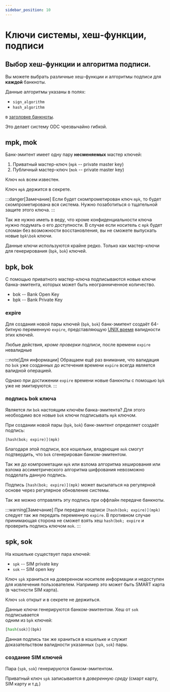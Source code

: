 ```yaml
---
sidebar_position: 10
---
```

# Ключи системы, хеш-функции, подписи

## Выбор хеш-функции и алгоритма подписи.

Вы можете выбрать различные хеш-функции
и алгоритмы подписи
для **каждой** банкноты.

Данные алгоритмы указаны в полях:
* `sign_algorithm`
* `hash_algorithm`

в [заголовке банкноты](../banknote/header.md).

Это делает систему ODC чрезвычайно гибкой. 

## mpk, mok

Банк-эмитент имеет одну пару 
**несменяемых**
мастер ключей:
1. Приватный мастер-ключ (`mpk` -- private master key)
2. Публичный мастер-ключ (`mok` -- private master key)

Ключ `mok` всем известен.

Ключ `mpk` держится в секрете.

:::danger[Замечание]
Если будет скомпрометирован
ключ `mpk`, то будет скомпрометирована
вся система. 
Нужно позаботиться о тщательной защите этого ключа.
:::

Так же нужно иметь в веду, что кроме конфиденциальности
ключа нужно подумать о его доступности. 
В случае если носитель с `mpk` будет сломан без возможности
восстановления, вы не сможете выпускать 
новые `bpk\bok` ключи.     

Данные ключи используются крайне редко.
Только как мастер-ключи для генерирования
(`bpk`, `bok`) ключей.

## bpk, bok

С помощью приватного мастер-ключа подписываются новые ключи
банка-эмитента, которых может быть неогранниченное количество.

* bok -- Bank Open Key
* bpk -- Bank Private Key



### expire

Для создания новой пары ключей
(`bpk`, `bok`)
банк-эмитент 
создаёт 64-битную переменную
`expire`, 
представляющую 
[UNIX время](https://ru.wikipedia.org/wiki/Unix-время)
валидности этих ключей.

Любые действия, *кроме проверки подписи*,
после времени `expire`
невалидные

:::note[Для информации]
Обращаем ещё раз внимание,
что валидация по `bok`
уже созданных до истечения времени `expire`
всегда является валидной операцией.

Однако при достижении `expire`
времени новые банкноты 
с помощью `bpk` уже не эмитируются.
:::

### подпись bok ключа

Является ли `bok` настоящим ключём банка-эмитента?
Для этого необходимо все новые `bok`
ключи подписывать `mpk` ключом.

При создании новой пары
(`bpk`, `bok`)
банк-эмитент 
определяет
создаёт подпись:
```
[hash(bok; expire)](mpk)
```
Благодаря этой подписи, все кошельки,
владеющие `mok` смогут подтвердить, что
`bok` сгенерирован банком-эмитентом.

Так же до компрометации
`mpk`
или взлома алгоритма хеширования
или взлома ассиметрического алгоритма шифрования
невозможно подделать данную подпись.

Подпись `[hash(bok; expire)](mpk)` может
высылаться на регулярной основе через
регулярное обновление системы.

Так же можно отправлять эту подпись при
оффлайн передаче банкноты.

:::warning[Замечание]
При передаче подписи
`[hash(bok; expire)](mpk)`
следует так же передать
переменную `expire`.
В противном случае принимающая сторона не 
сможет взять хеш `hash(bok; expire`
и проверить подпись ключом `mok`.
:::


## spk, sok

На кошельке существует
пара ключей:

* `spk` -- SIM private key 
* `sok` -- SIM open key

Ключ `spk` храниться на доверенном носителе информации
и недоступен для извлечения пользователем.
Например это может быть SMART карта 
(в частности SIM карта).

Ключ `sok` открыт и в секрете не держиться.

Данные ключи генерируются банком-эмитентом.
Хеш от `sok` подписывается  
одним из `bpk` ключей:
```python
[hash(sok)](bpk)
```

Данная подпись так же храниться в кошельке 
и служит доказательством валидности указанных
(`spk`, `sok`) пары.

### создание SIM ключей

Пара (`spk`, `sok`) генерируются
банком-эмитентом.

Приватный ключ `spk`
записывается в *доверенную среду*
(смарт карту, SIM карту и т.д.)